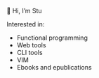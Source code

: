 👋 Hi, I’m Stu

Interested in:
- Functional programming
- Web tools
- CLI tools
- VIM
- Ebooks and epublications
